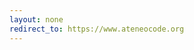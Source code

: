 ```yaml
---
layout: none
redirect_to: https://www.ateneocode.org
---
```

<!-- <iframe src="https://www.ateneocode.org"
frameborder="0" scrolling="yes" height="100%"  width="100%" align="right" style="margin:0">
 -->

